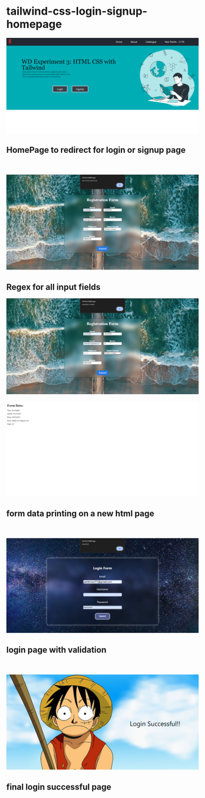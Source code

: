 ﻿# tailwind-css-login-signup-homepage
<img src="./readme/Screenshot 2024-02-19 105829.png">
<h2>HomePage to redirect for login or signup page</h2>
<br><br>
<img src="./readme/Screenshot 2024-02-19 110004.png">
<h2>Regex for all input fields</h2>
<img src="./readme/Screenshot 2024-02-19 110114.png">
<br><br>
<img src="./readme/Screenshot 2024-02-19 110119.png">
<h2>form data printing on a new html page</h2>
<br><br>
<img src="./readme/Screenshot 2024-02-19 110202.png">
<h2>login page with validation</h2>
<br></br>
<img src="./readme/Screenshot 2024-02-19 110237.png">
<h2>final login successful page</h2>
